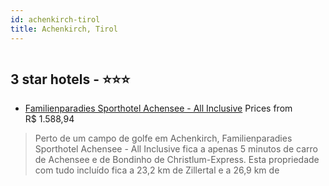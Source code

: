 ```yaml
---
id: achenkirch-tirol
title: Achenkirch, Tirol
---
```


<center><img src="https://i.travelapi.com/hotels/4000000/3820000/3819100/3819009/442302c5_z.jpg" alt="" /></center>


##  3 star hotels - ⭐️⭐️⭐️

-    [Familienparadies Sporthotel Achensee - All Inclusive](https://us.hurb.com/hotels/achenkirch/familienparadies-sporthotel-achensee-all-inclusive-HT-VJZB?cmp=18055) Prices from R$ 1.588,94
   > Perto de um campo de golfe em Achenkirch, Familienparadies Sporthotel Achensee - All Inclusive fica a apenas 5 minutos de carro de Achensee e de Bondinho de Christlum-Express.  Esta propriedade com tudo incluído fica a 23,2 km de Zillertal e a 26,9 km de 
